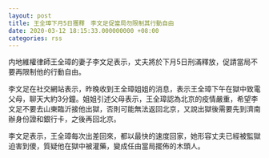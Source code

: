 ```yaml
---
layout: post
title: 王全璋下月5日獲釋　李文足促當局勿限制其行動自由
date: 2020-03-12 18:15:33.000000000 +08:00
categories: rss
---
```


内地維權律師王全璋的妻子李文足表示，丈夫將於下月5日刑滿釋放，促請當局不要再限制他的行動自由。

李文足在社交網站表示，昨晚收到王全璋姐姐的消息，表示王全璋下午在獄中致電父母，聊天大約3分鐘。姐姐引述父母表示，王全璋認為北京的疫情嚴重，希望李文足不要去山東臨沂接他出獄，否則可能無法返回北京，又說出獄後需要先到濟南辦身份證和銀行卡，之後再回北京。

李文足表示，王全璋每次出差回來，都以最快的速度回家，她形容丈夫已經被監獄迫害到傻，質疑他在獄中被灌藥，變成任由當局擺佈的木頭人。

